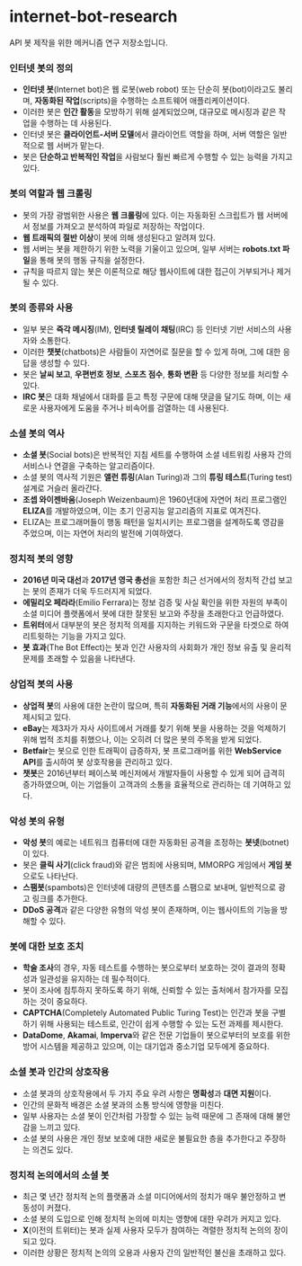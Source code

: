 # internet-bot-research
API 봇 제작을 위한 메커니즘 연구 저장소입니다.

### 인터넷 봇의 정의
- **인터넷 봇**(Internet bot)은 웹 로봇(web robot) 또는 단순히 봇(bot)이라고도 불리며, **자동화된 작업**(scripts)을 수행하는 소프트웨어 애플리케이션이다.
- 이러한 봇은 **인간 활동**을 모방하기 위해 설계되었으며, 대규모로 메시징과 같은 작업을 수행하는 데 사용된다.
- 인터넷 봇은 **클라이언트-서버 모델**에서 클라이언트 역할을 하며, 서버 역할은 일반적으로 웹 서버가 맡는다.
- 봇은 **단순하고 반복적인 작업**을 사람보다 훨씬 빠르게 수행할 수 있는 능력을 가지고 있다.

### 봇의 역할과 웹 크롤링
- 봇의 가장 광범위한 사용은 **웹 크롤링**에 있다. 이는 자동화된 스크립트가 웹 서버에서 정보를 가져오고 분석하여 파일로 저장하는 작업이다.
- **웹 트래픽의 절반 이상**이 봇에 의해 생성된다고 알려져 있다.
- 웹 서버는 봇을 제한하기 위한 노력을 기울이고 있으며, 일부 서버는 **robots.txt 파일**을 통해 봇의 행동 규칙을 설정한다.
- 규칙을 따르지 않는 봇은 이론적으로 해당 웹사이트에 대한 접근이 거부되거나 제거될 수 있다.

### 봇의 종류와 사용
- 일부 봇은 **즉각 메시징**(IM), **인터넷 릴레이 채팅**(IRC) 등 인터넷 기반 서비스의 사용자와 소통한다.
- 이러한 **챗봇**(chatbots)은 사람들이 자연어로 질문을 할 수 있게 하며, 그에 대한 응답을 생성할 수 있다.
- 봇은 **날씨 보고**, **우편번호 정보**, **스포츠 점수**, **통화 변환** 등 다양한 정보를 처리할 수 있다.
- **IRC 봇**은 대화 채널에서 대화를 듣고 특정 구문에 대해 댓글을 달기도 하며, 이는 새로운 사용자에게 도움을 주거나 비속어를 검열하는 데 사용된다.

### 소셜 봇의 역사
- **소셜 봇**(Social bots)은 반복적인 지침 세트를 수행하여 소셜 네트워킹 사용자 간의 서비스나 연결을 구축하는 알고리즘이다.
- 소셜 봇의 역사적 기원은 **앨런 튜링**(Alan Turing)과 그의 **튜링 테스트**(Turing test) 설계로 거슬러 올라간다.
- **조셉 와이젠바움**(Joseph Weizenbaum)은 1960년대에 자연어 처리 프로그램인 **ELIZA**를 개발하였으며, 이는 초기 인공지능 알고리즘의 지표로 여겨진다.
- ELIZA는 프로그래머들이 행동 패턴을 일치시키는 프로그램을 설계하도록 영감을 주었으며, 이는 자연어 처리의 발전에 기여하였다.

### 정치적 봇의 영향
- **2016년 미국 대선**과 **2017년 영국 총선**을 포함한 최근 선거에서의 정치적 간섭 보고는 봇의 존재가 더욱 두드러지게 되었다.
- **에밀리오 페라라**(Emilio Ferrara)는 정보 검증 및 사실 확인을 위한 자원의 부족이 소셜 미디어 플랫폼에서 봇에 대한 잘못된 보고와 주장을 초래한다고 언급하였다.
- **트위터**에서 대부분의 봇은 정치적 의제를 지지하는 키워드와 구문을 타겟으로 하여 리트윗하는 기능을 가지고 있다.
- **봇 효과**(The Bot Effect)는 봇과 인간 사용자의 사회화가 개인 정보 유출 및 윤리적 문제를 초래할 수 있음을 나타낸다.

### 상업적 봇의 사용
- **상업적 봇**의 사용에 대한 논란이 많으며, 특히 **자동화된 거래 기능**에서의 사용이 문제시되고 있다.
- **eBay**는 제3자가 자사 사이트에서 거래를 찾기 위해 봇을 사용하는 것을 억제하기 위해 법적 조치를 취했으나, 이는 오히려 더 많은 봇의 주목을 받게 되었다.
- **Betfair**는 봇으로 인한 트래픽이 급증하자, 봇 프로그래머를 위한 **WebService API**를 출시하여 봇 상호작용을 관리하고 있다.
- **챗봇**은 2016년부터 페이스북 메신저에서 개발자들이 사용할 수 있게 되어 급격히 증가하였으며, 이는 기업들이 고객과의 소통을 효율적으로 관리하는 데 기여하고 있다.

### 악성 봇의 유형
- **악성 봇**의 예로는 네트워크 컴퓨터에 대한 자동화된 공격을 조정하는 **봇넷**(botnet)이 있다.
- 봇은 **클릭 사기**(click fraud)와 같은 범죄에 사용되며, MMORPG 게임에서 **게임 봇**으로도 나타난다.
- **스팸봇**(spambots)은 인터넷에 대량의 콘텐츠를 스팸으로 보내며, 일반적으로 광고 링크를 추가한다.
- **DDoS 공격**과 같은 다양한 유형의 악성 봇이 존재하며, 이는 웹사이트의 기능을 방해할 수 있다.

### 봇에 대한 보호 조치
- **학술 조사**의 경우, 자동 테스트를 수행하는 봇으로부터 보호하는 것이 결과의 정확성과 일관성을 유지하는 데 필수적이다.
- 봇이 조사에 침투하지 못하도록 하기 위해, 신뢰할 수 있는 출처에서 참가자를 모집하는 것이 중요하다.
- **CAPTCHA**(Completely Automated Public Turing Test)는 인간과 봇을 구별하기 위해 사용되는 테스트로, 인간이 쉽게 수행할 수 있는 도전 과제를 제시한다.
- **DataDome**, **Akamai**, **Imperva**와 같은 전문 기업들이 봇으로부터의 보호를 위한 방어 시스템을 제공하고 있으며, 이는 대기업과 중소기업 모두에게 중요하다.

### 소셜 봇과 인간의 상호작용
- 소셜 봇과의 상호작용에서 두 가지 주요 우려 사항은 **명확성**과 **대면 지원**이다.
- 인간의 문화적 배경은 소셜 봇과의 소통 방식에 영향을 미친다.
- 일부 사용자는 소셜 봇이 인간처럼 가장할 수 있는 능력 때문에 그 존재에 대해 불안감을 느끼고 있다.
- 소셜 봇의 사용은 개인 정보 보호에 대한 새로운 불필요한 층을 추가한다고 주장하는 의견도 있다.

### 정치적 논의에서의 소셜 봇
- 최근 몇 년간 정치적 논의 플랫폼과 소셜 미디어에서의 정치가 매우 불안정하고 변동성이 커졌다.
- 소셜 봇의 도입으로 인해 정치적 논의에 미치는 영향에 대한 우려가 커지고 있다.
- **X**(이전의 트위터)는 봇과 실제 사용자 모두가 참여하는 격렬한 정치적 논의의 장이 되고 있다.
- 이러한 상황은 정치적 논의의 오용과 사용자 간의 일반적인 불신을 초래하고 있다.
